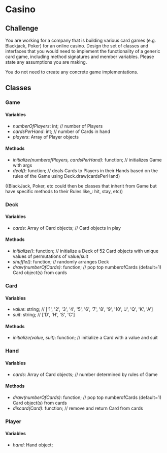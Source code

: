 # Casino

## Challenge
You are working for a company that is building various card games (e.g. Blackjack, Poker) for an online casino. Design the set of classes and interfaces that you would need to implement the functionality of a generic card game, including method signatures and member variables. Please state any assumptions you are making.You do not need to create any concrete game implementations.## Classes

### Game 

#### Variables* _numberOfPlayers_: int; // number of Players
* _cardsPerHand_: int; // number of Cards in hand
* _players_: Array of Player objects

#### Methods
* _initialize(numberofPlayers, cardsPerHand)_: function; // initializes Game with args
* _deal()_: function; // deals Cards to Players in their Hands based on the rules of the Game using Deck.draw(cardsPerHand)

((BlackJack, Poker, etc could then be classes that inherit from Game but have specific methods to their Rules like_: hit, stay, etc))

### Deck

#### Variables
* _cards_: Array of Card objects; // Card objects in play

#### Methods
* _initialize()_: function; // initialize a Deck of 52 Card objects with unique values of permutations of value/suit
* _shuffle()_: function; // randomly arranges Deck
* _draw(numberOfCards)_: function; // pop top numberofCards (default=1) Card object(s) from cards

### Card 

#### Variables
* _value_: string; // ['1', '2', '3', '4', '5', '6', '7', '8', '9', '10', 'J', 'Q', 'K', 'A']
* _suit_: string; // ['D', 'H', 'S', 'C']

#### Methods
* _initialize(value, suit)_: function; // initialize a Card with a value and suit

### Hand

#### Variables
* _cards_: Array of Card objects; // number determined by rules of Game

#### Methods
* _draw(numberOfCards)_: function; // pop top numberofCards (default=1) Card object(s) from cards
* _discard(Card)_: function; // remove and return Card from cards

### Player

#### Variables
* _hand_: Hand object;